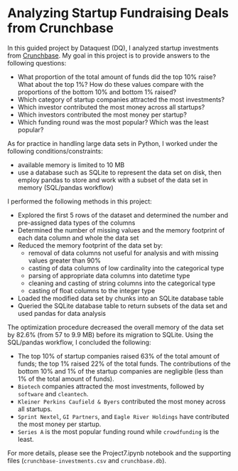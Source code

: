 # Analyzing Startup Fundraising Deals from Crunchbase

In this guided project by Dataquest (DQ), I analyzed startup investments from [Crunchbase](https://www.crunchbase.com/). My goal in this project is to provide answers to the following questions:
* What proportion of the total amount of funds did the top 10% raise? What about the top 1%? How do these values compare with the proportions of the bottom 10% and bottom 1% raised?
* Which category of startup companies attracted the most investments?
* Which investor contributed the most money across all startups?
* Which investors contributed the most money per startup?
* Which funding round was the most popular? Which was the least popular?

As for practice in handling large data sets in Python, I worked under the following conditions/constraints:
* available memory is limited to 10 MB 
* use a database such as SQLite to represent the data set on disk, then employ pandas to store and work with a subset of the data set in memory (SQL/pandas workflow) 

I performed the following methods in this project:
* Explored the first 5 rows of the dataset and determined the number and pre-assigned data types of the columns
* Determined the number of missing values and the memory footprint of each data column and whole the data set
* Reduced the memory footprint of the data set by:
  - removal of data columns not useful for analysis and with missing values greater than 90%
  - casting of data columns of low cardinality into the categorical type
  - parsing of appropriate data columns into datetime type
  - cleaning and casting of string columns into the categorical type
  - casting of float columns to the integer type
* Loaded the modified data set by chunks into an SQLite database table
* Queried the SQLite database table to return subsets of the data set and used pandas for data analysis

The optimization procedure decreased the overall memory of the data set by 82.6% (from 57 to 9.9 MB) before its migration to SQLite. Using the SQL/pandas workflow, I concluded the following:
* The top 10% of startup companies raised 63% of the total amount of funds; the top 1% raised 22% of the total funds. The contributions of the bottom 10% and 1% of the startup companies are negligible (less than 1% of the total amount of funds).
* `Biotech` companies attracted the most investments, followed by `software` and `cleantech`.
* `Kleiner Perkins Caufield & Byers` contributed the most money across all startups.
* `Sprint Nextel`, `GI Partners`, and `Eagle River Holdings` have contributed the most money per startup.
* `Series A` is the most popular funding round while `crowdfunding` is the least.

For more details, please see the Project7.ipynb notebook and the supporting files (`crunchbase-investments.csv` and `crunchbase.db`). 
